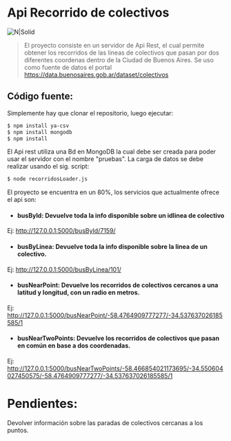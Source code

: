 # Api Recorrido de colectivos

![N|Solid](http://blogs.lanacion.com.ar/ciencia-maldita/files/2009/09/colectivos1-465x500.png)

>El proyecto consiste en un servidor de Api Rest, el cual permite obtener los recorridos de las lineas de colectivos que pasan por dos diferentes coordenas dentro de la Ciudad de Buenos Aires.
> Se uso como fuente de datos el portal https://data.buenosaires.gob.ar/dataset/colectivos
## Código fuente:
Simplemente hay que clonar el repositorio, luego ejecutar:
```sh
$ npm install ya-csv
$ npm install mongodb
$ npm install
```
El Api rest utiliza una Bd en MongoDB la cual debe ser creada para poder usar el servidor con el nombre "pruebas".
La carga de datos se debe realizar usando el sig. script:
```sh
$ node recorridosLoader.js
```
El proyecto se encuentra en un 80%, los servicios que actualmente ofrece el api son:

- #### busById: Devuelve toda la info disponible sobre un idlinea de colectivo
Ej: http://127.0.0.1:5000/busById/7159/

- #### busByLinea: Devuelve toda la info disponible sobre la linea de un colectivo.
Ej: http://127.0.0.1:5000/busByLinea/101/

- #### busNearPoint: Devuelve los recorridos de colectivos cercanos a una latitud y longitud, con un radio en metros.
Ej: http://127.0.0.1:5000/busNearPoint/-58.4764909777277/-34.537637026185585/1

- #### busNearTwoPoints: Devuelve los recorridos de colectivos que pasan en común en base a dos coordenadas.
Ej: http://127.0.0.1:5000/busNearTwoPoints/-58.466854021173695/-34.550604027450575/-58.4764909777277/-34.537637026185585/1

# Pendientes:
Devolver información sobre las paradas de colectivos cercanas a los puntos. 
